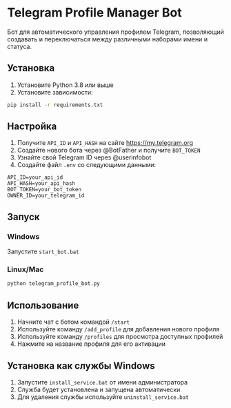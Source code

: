 # Telegram Profile Manager Bot

Бот для автоматического управления профилем Telegram, позволяющий создавать и переключаться между различными наборами имени и статуса.

## Установка

1. Установите Python 3.8 или выше
2. Установите зависимости:
```bash
pip install -r requirements.txt
```

## Настройка

1. Получите `API_ID` и `API_HASH` на сайте https://my.telegram.org
2. Создайте нового бота через @BotFather и получите `BOT_TOKEN`
3. Узнайте свой Telegram ID через @userinfobot
4. Создайте файл `.env` со следующими данными:
```
API_ID=your_api_id
API_HASH=your_api_hash
BOT_TOKEN=your_bot_token
OWNER_ID=your_telegram_id
```

## Запуск

### Windows
Запустите `start_bot.bat`

### Linux/Mac
```bash
python telegram_profile_bot.py
```

## Использование

1. Начните чат с ботом командой `/start`
2. Используйте команду `/add_profile` для добавления нового профиля
3. Используйте команду `/profiles` для просмотра доступных профилей
4. Нажмите на название профиля для его активации

## Установка как службы Windows

1. Запустите `install_service.bat` от имени администратора
2. Служба будет установлена и запущена автоматически
3. Для удаления службы используйте `uninstall_service.bat` 